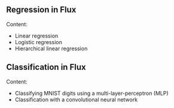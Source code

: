 ## Regression in Flux

Content:

* Linear regression
* Logistic regression
* Hierarchical linear regression

## Classification in Flux

Content:

* Classifying MNIST digits using a multi-layer-perceptron (MLP)
* Classification with a convolutional neural network

